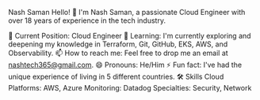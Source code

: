 Nash Saman
Hello! 👋 I'm Nash Saman, a passionate Cloud Engineer with over 18 years of experience in the tech industry.

🔭 Current Position: Cloud Engineer
🌱 Learning: I'm currently exploring and deepening my knowledge in Terraform, Git, GitHub, EKS, AWS, and Observability.
📫 How to reach me: Feel free to drop me an email at nashtech365@gmail.com.
😄 Pronouns: He/Him
⚡ Fun fact: I've had the unique experience of living in 5 different countries.
🛠 Skills
Cloud Platforms: AWS, Azure
Monitoring: Datadog
Specialties: Security, Network
